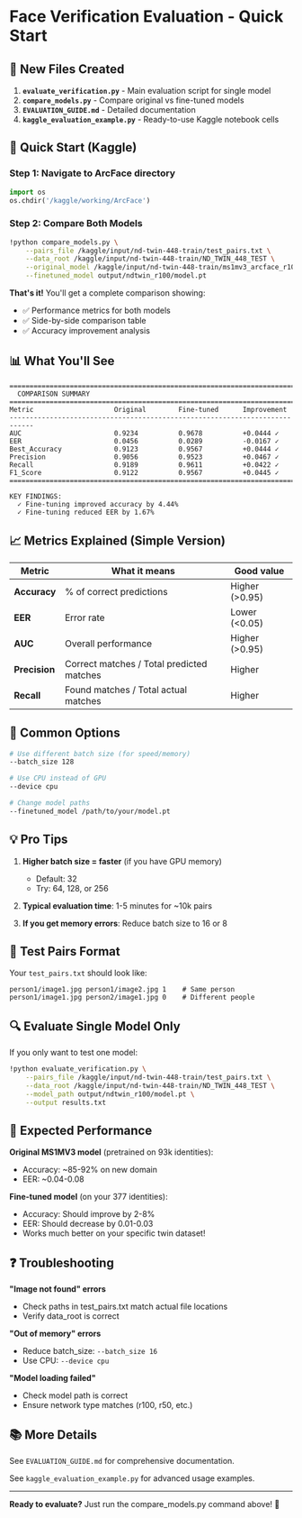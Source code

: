 # Face Verification Evaluation - Quick Start

## 📁 New Files Created

1. **`evaluate_verification.py`** - Main evaluation script for single model
2. **`compare_models.py`** - Compare original vs fine-tuned models  
3. **`EVALUATION_GUIDE.md`** - Detailed documentation
4. **`kaggle_evaluation_example.py`** - Ready-to-use Kaggle notebook cells

## 🚀 Quick Start (Kaggle)

### Step 1: Navigate to ArcFace directory
```python
import os
os.chdir('/kaggle/working/ArcFace')
```

### Step 2: Compare Both Models
```bash
!python compare_models.py \
    --pairs_file /kaggle/input/nd-twin-448-train/test_pairs.txt \
    --data_root /kaggle/input/nd-twin-448-train/ND_TWIN_448_TEST \
    --original_model /kaggle/input/nd-twin-448-train/ms1mv3_arcface_r100_fp16.pth \
    --finetuned_model output/ndtwin_r100/model.pt
```

**That's it!** You'll get a complete comparison showing:
- ✅ Performance metrics for both models
- ✅ Side-by-side comparison table
- ✅ Accuracy improvement analysis

## 📊 What You'll See

```
============================================================================
  COMPARISON SUMMARY
============================================================================
Metric                    Original        Fine-tuned      Improvement    
----------------------------------------------------------------------------
AUC                       0.9234          0.9678          +0.0444 ✓
EER                       0.0456          0.0289          -0.0167 ✓
Best_Accuracy             0.9123          0.9567          +0.0444 ✓
Precision                 0.9056          0.9523          +0.0467 ✓
Recall                    0.9189          0.9611          +0.0422 ✓
F1_Score                  0.9122          0.9567          +0.0445 ✓
============================================================================

KEY FINDINGS:
  ✓ Fine-tuning improved accuracy by 4.44%
  ✓ Fine-tuning reduced EER by 1.67%
```

## 📈 Metrics Explained (Simple Version)

| Metric | What it means | Good value |
|--------|---------------|------------|
| **Accuracy** | % of correct predictions | Higher (>0.95) |
| **EER** | Error rate | Lower (<0.05) |
| **AUC** | Overall performance | Higher (>0.95) |
| **Precision** | Correct matches / Total predicted matches | Higher |
| **Recall** | Found matches / Total actual matches | Higher |

## 🔧 Common Options

```bash
# Use different batch size (for speed/memory)
--batch_size 128

# Use CPU instead of GPU
--device cpu

# Change model paths
--finetuned_model /path/to/your/model.pt
```

## 💡 Pro Tips

1. **Higher batch size = faster** (if you have GPU memory)
   - Default: 32
   - Try: 64, 128, or 256

2. **Typical evaluation time**: 1-5 minutes for ~10k pairs

3. **If you get memory errors**: Reduce batch size to 16 or 8

## 📝 Test Pairs Format

Your `test_pairs.txt` should look like:
```
person1/image1.jpg person1/image2.jpg 1    # Same person
person1/image1.jpg person2/image1.jpg 0    # Different people
```

## 🔍 Evaluate Single Model Only

If you only want to test one model:

```bash
!python evaluate_verification.py \
    --pairs_file /kaggle/input/nd-twin-448-train/test_pairs.txt \
    --data_root /kaggle/input/nd-twin-448-train/ND_TWIN_448_TEST \
    --model_path output/ndtwin_r100/model.pt \
    --output results.txt
```

## 🎯 Expected Performance

**Original MS1MV3 model** (pretrained on 93k identities):
- Accuracy: ~85-92% on new domain
- EER: ~0.04-0.08

**Fine-tuned model** (on your 377 identities):
- Accuracy: Should improve by 2-8%
- EER: Should decrease by 0.01-0.03
- Works much better on your specific twin dataset!

## ❓ Troubleshooting

**"Image not found" errors**
- Check paths in test_pairs.txt match actual file locations
- Verify data_root is correct

**"Out of memory" errors**
- Reduce batch_size: `--batch_size 16`
- Use CPU: `--device cpu`

**"Model loading failed"**
- Check model path is correct
- Ensure network type matches (r100, r50, etc.)

## 📚 More Details

See `EVALUATION_GUIDE.md` for comprehensive documentation.

See `kaggle_evaluation_example.py` for advanced usage examples.

---

**Ready to evaluate?** Just run the compare_models.py command above! 🚀

